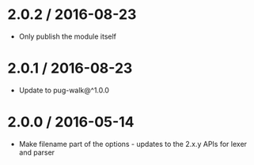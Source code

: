 2.0.2 / 2016-08-23
==================

  * Only publish the module itself

2.0.1 / 2016-08-23
==================

  * Update to pug-walk@^1.0.0

2.0.0 / 2016-05-14
==================

  * Make filename part of the options - updates to the 2.x.y APIs for lexer and parser
